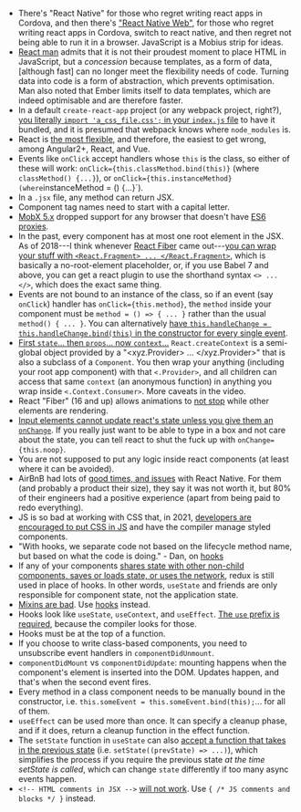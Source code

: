- There's "React Native" for those who regret writing react apps in Cordova, and then there's ["React Native Web"](https://github.com/necolas/react-native-web), for those who regret writing react apps in Cordova, switch to react native, and then regret not being able to run it in a browser. JavaScript is a Mobius strip for ideas.
- [React man](https://youtu.be/mVVNJKv9esE?t=20m54s) admits that it is not their proudest moment to place HTML in JavaScript, but a _concession_ because templates, as a form of data, [although fast] can no longer meet the flexibility needs of code. Turning data into code is a form of abstraction, which prevents optimisation. Man also noted that Ember limits itself to data templates, which are indeed optimisable and are therefore faster.
- In a default `create-react-app` project (or any webpack project, right?), [you literally `import 'a_css_file.css';` in your `index.js` file](https://github.com/reactstrap/reactstrap) to have it bundled, and it is presumed that webpack knows where `node_modules` is.
- React is [the most flexible](https://medium.com/@TechMagic/reactjs-vs-angular5-vs-vue-js-what-to-choose-in-2018-b91e028fa91d), and therefore, the easiest to get wrong, among Angular2+, React, and Vue.
- Events like `onClick` accept handlers whose `this` is the class, so either of these will work: `onClick={this.classMethod.bind(this)}` (where `classMethod() {...}`), or `onClick={this.instanceMethod} (where`instanceMethod = () {...}`).
- In a `.jsx` file, any method can return JSX.
- Component tag names need to start with a capital letter.
- [MobX 5.x](https://github.com/mobxjs/mobx#browser-support) dropped support for any browser that doesn't have [ES6 proxies](https://caniuse.com/#search=proxy).
- In the past, every component has at most one root element in the JSX. As of 2018---I think whenever [React Fiber](https://reactjs.org/blog/2017/09/26/react-v16.0.html) came out---[you can wrap your stuff with `<React.Fragment> ... </React.Fragment>`](https://www.youtube.com/watch?v=oZbTqEmQpDo), which is basically a no-root-element placeholder, or, if you use Babel 7 and above, you can get a react plugin to use the shorthand syntax `<> ... </>`, which does the exact same thing.
- Events are not bound to an instance of the class, so if an event (say `onClick`) handler has `onClick={this.method}`, the `method` inside your component must be `method = () => { ... }` rather than the usual `method() { ... }`. You can alternatively [have `this.handleChange = this.handleChange.bind(this)` in the constructor for every single event](https://www.valentinog.com/blog/babel/).
- [First `state`... then `props`... now `context`...](https://www.youtube.com/watch?v=XLJN4JfniH4) `React.createContext` is a semi-global object provided by a "<xyz.Provider> ... </xyz.Provider>" that is also a subclass of a `Component`. You then wrap your anything (including your root app component) with that `<.Provider>`, and all children can access that same `context` (an anonymous function) in anything you wrap inside `<.Context.Consumer>`. More caveats in the video.
- React "Fiber" (16 and up) allows animations to [not stop](https://build-mbfootjxoo.now.sh/) while other elements are rendering.
- [Input elements cannot update react's state unless you give them an `onChange`](https://reactjs.org/docs/forms.html#why-textarea-value). If you really just want to be able to type in a box and not care about the state, you can tell react to shut the fuck up with `onChange={this.noop}`.
- You are not supposed to put any logic inside react components (at least where it can be avoided).
- AirBnB had lots of [good times, and issues](https://medium.com/airbnb-engineering/react-native-at-airbnb-the-technology-dafd0b43838) with React Native. For them (and probably a product their size), they say it was not worth it, but 80% of their engineers had a positive experience (apart from being paid to redo everything).
- JS is so bad at working with CSS that, in 2021, [developers are encouraged to put CSS in JS](https://rencybeth.medium.com/top-8-reactjs-best-practices-to-follow-in-the-year-2021-4abd41618ea4) and have the compiler manage styled components.
- "With hooks, we separate code not based on the lifecycle method name, but based on what the code is doing." - Dan, on [hooks](https://www.youtube.com/watch?v=dpw9EHDh2bM&t=2657s)
- If any of your components [shares state with other non-child components, saves or loads state, or uses the network](https://medium.com/javascript-scene/do-react-hooks-replace-redux-210bab340672), redux is still used in place of hooks. In other words, `useState` and friends are only responsible for component state, not the application state.
- [Mixins are bad](https://reactjs.org/blog/2016/07/13/mixins-considered-harmful.html). Use [hooks](https://beta.reactjs.org/) instead.
- Hooks look like `useState`, `useContext`, and `useEffect`. [The `use` prefix is required](https://beta.reactjs.org/learn/state-a-components-memory#meet-your-first-hook), because the compiler looks for those.
- Hooks must be at the top of a function.
- If you choose to write class-based components, you need to unsubscribe event handlers in `componentDidUnmount`.
- `componentDidMount` vs `componentDidUpdate`: mounting happens when the component's element is inserted into the DOM. Updates happen, and that's when the second event fires.
- Every method in a class component needs to be manually bound in the constructor, i.e. `this.someEvent = this.someEvent.bind(this);`... for all of them.
- `useEffect` can be used more than once. It can specify a cleanup phase, and if it does, return a cleanup function in the effect function.
- The `setState` function in `useState` can also [accept a function that takes in the previous state](https://medium.com/@wisecobbler/using-a-function-in-setstate-instead-of-an-object-1f5cfd6e55d1) (i.e. `setState((prevState) => ...)`), which simplifies the process if you require the previous state *at the time setState is called*, which can change `state` differently if too many async events happen.
- `<!-- HTML comments in JSX -->` [will not work](https://www.geeksforgeeks.org/how-to-write-comments-in-reactjs/). Use `{ /* JS comments and blocks */ }` instead.
